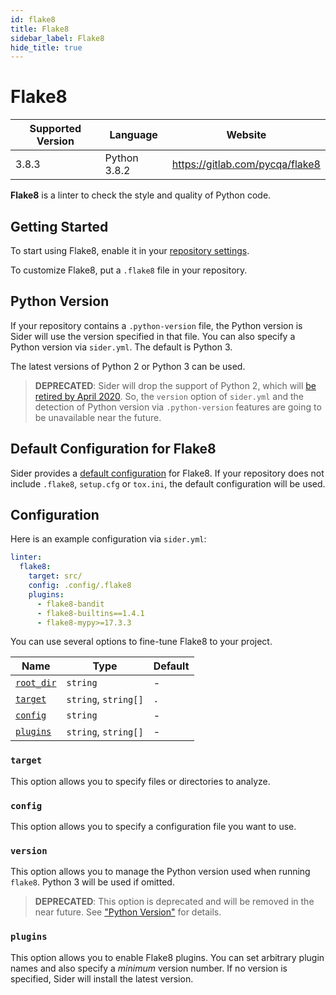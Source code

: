 ```yaml
---
id: flake8
title: Flake8
sidebar_label: Flake8
hide_title: true
---
```


# Flake8

| Supported Version | Language     | Website                         |
| ----------------- | ------------ | ------------------------------- |
| 3.8.3             | Python 3.8.2 | https://gitlab.com/pycqa/flake8 |

**Flake8** is a linter to check the style and quality of Python code.

## Getting Started

To start using Flake8, enable it in your [repository settings](../../getting-started/repository-settings.md).

To customize Flake8, put a `.flake8` file in your repository.

## Python Version

If your repository contains a `.python-version` file, the Python version is Sider will use the version specified in that file. You can also specify a Python version via `sider.yml`. The default is Python 3.

The latest versions of Python 2 or Python 3 can be used.

> **DEPRECATED**: Sider will drop the support of Python 2, which will [be retired by April 2020](https://www.python.org/psf/press-release/pr20191220/).
> So, the `version` option of `sider.yml` and the detection of Python version via `.python-version` features are going to be unavailable near the future.

## Default Configuration for Flake8

Sider provides a [default configuration](https://github.com/sider/runners/blob/master/images/flake8/sider_config.ini) for Flake8.
If your repository does not include `.flake8`, `setup.cfg` or `tox.ini`, the default configuration will be used.

## Configuration

Here is an example configuration via `sider.yml`:

```yaml
linter:
  flake8:
    target: src/
    config: .config/.flake8
    plugins:
      - flake8-bandit
      - flake8-builtins==1.4.1
      - flake8-mypy>=17.3.3
```

You can use several options to fine-tune Flake8 to your project.

| Name                                                                                  | Type                 | Default |
| ------------------------------------------------------------------------------------- | -------------------- | ------- |
| [`root_dir`](../../getting-started/custom-configuration.md#linteranalyzer_idroot_dir) | `string`             | -       |
| [`target`](#target)                                                                   | `string`, `string[]` | `.`     |
| [`config`](#config)                                                                   | `string`             | -       |
| [`plugins`](#plugins)                                                                 | `string`, `string[]` | -       |

### `target`

This option allows you to specify files or directories to analyze.

### `config`

This option allows you to specify a configuration file you want to use.

### `version`

This option allows you to manage the Python version used when running `flake8`. Python 3 will be used if omitted.

> **DEPRECATED**: This option is deprecated and will be removed in the near future. See ["Python Version"](#python-version) for details.

### `plugins`

This option allows you to enable Flake8 plugins. You can set arbitrary plugin names and also specify a _minimum_ version number.
If no version is specified, Sider will install the latest version.
